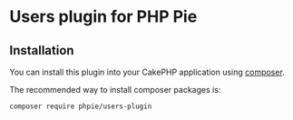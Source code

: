 # Users plugin for PHP Pie

## Installation

You can install this plugin into your CakePHP application using [composer](http://getcomposer.org).

The recommended way to install composer packages is:

```
composer require phpie/users-plugin
```
